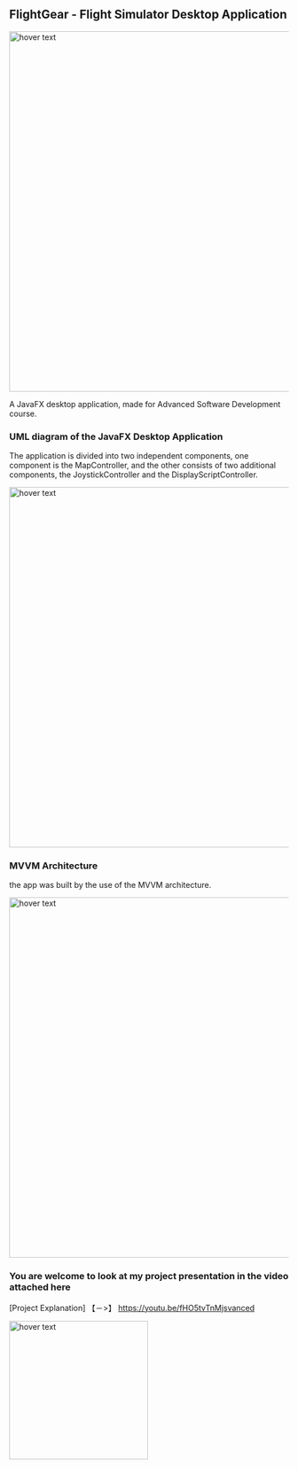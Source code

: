 ## FlightGear - Flight Simulator Desktop Application

<p align="left">
  <img src="https://imagizer.imageshack.com/img922/7666/Q4uNZD.jpg" width="650" title="hover text">
</p>
A JavaFX desktop application, made for Advanced Software Development course.

### UML diagram of the JavaFX Desktop Application

The application is divided into two independent components, one component is the MapController, and the other consists of two additional components, the JoystickController and the DisplayScriptController.

<p align="left">
  <img src="https://imagizer.imageshack.com/img923/414/tHmy9t.jpg" width="650" title="hover text">
</p>

###  MVVM Architecture

the app was built by the use of the MVVM architecture.

<p align="left">
  <img src="https://imagizer.imageshack.com/img923/2949/0gZ5o6.jpg" width="650" title="hover text">
</p>

###  You are welcome to look at my project presentation in the video attached here 
[Project Explanation] 【﻿－>】 https://youtu.be/fHO5tvTnMjsvanced 

<p align="left">
  <img src="https://i.redd.it/b55bnmiqk7s11.jpg" width="250" title="hover text">
</p>
